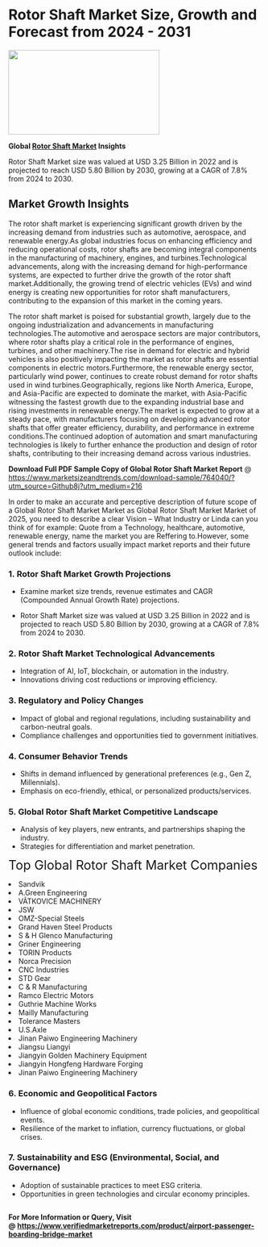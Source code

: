 <H1>Rotor Shaft Market Size, Growth and Forecast from 2024 - 2031</H1><img class="aligncenter size-medium wp-image-584254" src="https://thirdeyenews.in/wp-content/uploads/2024/09/Global-Market-Research-300x168.jpeg" alt="" width="300" height="168" /><p><strong>Global&nbsp;<a href="https://www.marketsizeandtrends.com/download-sample/764040/?utm_source=Github8j?utm_medium=216">Rotor Shaft Market</a> Insights</strong></p><p>Rotor Shaft Market size was valued at USD 3.25 Billion in 2022 and is projected to reach USD 5.80 Billion by 2030, growing at a CAGR of 7.8% from 2024 to 2030.</p><p><h2>Market Growth Insights</h2> <p>The rotor shaft market is experiencing significant growth driven by the increasing demand from industries such as automotive, aerospace, and renewable energy.As global industries focus on enhancing efficiency and reducing operational costs, rotor shafts are becoming integral components in the manufacturing of machinery, engines, and turbines.Technological advancements, along with the increasing demand for high-performance systems, are expected to further drive the growth of the rotor shaft market.Additionally, the growing trend of electric vehicles (EVs) and wind energy is creating new opportunities for rotor shaft manufacturers, contributing to the expansion of this market in the coming years.</p> <p>The rotor shaft market is poised for substantial growth, largely due to the ongoing industrialization and advancements in manufacturing technologies.The automotive and aerospace sectors are major contributors, where rotor shafts play a critical role in the performance of engines, turbines, and other machinery.The rise in demand for electric and hybrid vehicles is also positively impacting the market as rotor shafts are essential components in electric motors.Furthermore, the renewable energy sector, particularly wind power, continues to create robust demand for rotor shafts used in wind turbines.Geographically, regions like North America, Europe, and Asia-Pacific are expected to dominate the market, with Asia-Pacific witnessing the fastest growth due to the expanding industrial base and rising investments in renewable energy.The market is expected to grow at a steady pace, with manufacturers focusing on developing advanced rotor shafts that offer greater efficiency, durability, and performance in extreme conditions.The continued adoption of automation and smart manufacturing technologies is likely to further enhance the production and design of rotor shafts, contributing to their increasing demand across various industries.</p> <p><span class=""><strong>Download Full PDF Sample Copy of Global Rotor Shaft Market Report</strong> @ <a href="https://www.marketsizeandtrends.com/download-sample/764040/?utm_source=Github8j?utm_medium=216" target="_blank">https://www.marketsizeandtrends.com/download-sample/764040/?utm_source=Github8j?utm_medium=216</a></span></p><p>In order to make an accurate and perceptive description of future scope of a Global&nbsp;Rotor Shaft Market Market as Global&nbsp;Rotor Shaft Market Market of 2025, you need to describe a clear Vision &ndash; What Industry or Linda can you think of for example: Quote from a Technology, healthcare, automotive, renewable energy, name the market you are Reffering to.However, some general trends and factors usually impact market reports and their future outlook include:</p><h3>1.&nbsp;<strong>Rotor Shaft Market Growth Projections</strong></h3><ul><li>Examine market size trends, revenue estimates and CAGR (Compounded Annual Growth Rate) projections.</li><li><p>Rotor Shaft Market size was valued at USD 3.25 Billion in 2022 and is projected to reach USD 5.80 Billion by 2030, growing at a CAGR of 7.8% from 2024 to 2030.</p></li></ul><h3>2.&nbsp;<strong>Rotor Shaft Market Technological Advancements</strong></h3><ul><li>Integration of AI, IoT, blockchain, or automation in the industry.</li><li>Innovations driving cost reductions or improving efficiency.</li></ul><h3>3.&nbsp;<strong>Regulatory and Policy Changes</strong></h3><ul><li>Impact of global and regional regulations, including sustainability and carbon-neutral goals.</li><li>Compliance challenges and opportunities tied to government initiatives.</li></ul><h3>4.&nbsp;<strong>Consumer Behavior Trends</strong></h3><ul><li>Shifts in demand influenced by generational preferences (e.g., Gen Z, Millennials).</li><li>Emphasis on eco-friendly, ethical, or personalized products/services.</li></ul><h3>5.&nbsp;<strong>Global Rotor Shaft Market Competitive Landscape</strong></h3><ul><li>Analysis of key players, new entrants, and partnerships shaping the industry.</li><li>Strategies for differentiation and market penetration.</li></ul><p data-pm-slice="1 1 []"><span style="color: inherit; font-family: inherit; font-size: 25px;">Top Global Rotor Shaft Market Companies</span></p><div class="" data-test-id=""><p><li>Sandvik</li><li> A.Green Engineering</li><li> VÃTKOVICE MACHINERY</li><li> JSW</li><li> OMZ-Special Steels</li><li> Grand Haven Steel Products</li><li> S & H Glenco Manufacturing</li><li> Griner Engineering</li><li> TORIN Products</li><li> Norca Precision</li><li> CNC Industries</li><li> STD Gear</li><li> C & R Manufacturing</li><li> Ramco Electric Motors</li><li> Guthrie Machine Works</li><li> Mailly Manufacturing</li><li> Tolerance Masters</li><li> U.S.Axle</li><li> Jinan Paiwo Engineering Machinery</li><li> Jiangsu Liangyi</li><li> Jiangyin Golden Machinery Equipment</li><li> Jiangyin Hongfeng Hardware Forging</li><li> Jinan Paiwo Engineering Machinery</li></p></div><h3>6.&nbsp;<strong>Economic and Geopolitical Factors</strong></h3><ul><li>Influence of global economic conditions, trade policies, and geopolitical events.</li><li>Resilience of the market to inflation, currency fluctuations, or global crises.</li></ul><h3>7.&nbsp;<strong>Sustainability and ESG (Environmental, Social, and Governance)</strong></h3><ul><li>Adoption of sustainable practices to meet ESG criteria.</li><li>Opportunities in green technologies and circular economy principles.</li></ul><h2><strong style="font-size: 14px;">For More Information or Query, Visit @&nbsp;</strong><a style="background-color: #ffffff; font-size: 14px;" href="https://www.marketsizeandtrends.com/report/rotor-shaft-market/" target="_blank">https://www.verifiedmarketreports.com/product/airport-passenger-boarding-bridge-market</a></h2>